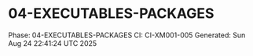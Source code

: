# 04-EXECUTABLES-PACKAGES
Phase: 04-EXECUTABLES-PACKAGES
CI: CI-XM001-005
Generated: Sun Aug 24 22:41:24 UTC 2025
